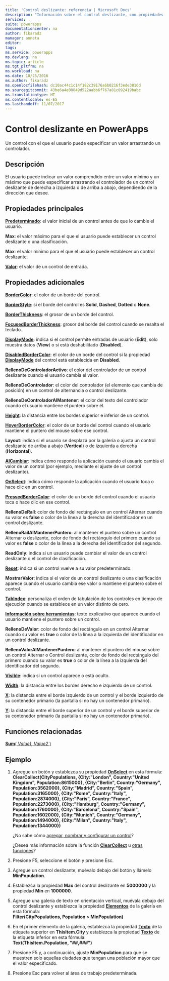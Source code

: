 ```yaml
---
title: 'Control deslizante: referencia | Microsoft Docs'
description: "Información sobre el control deslizante, con propiedades y ejemplos"
services: 
suite: powerapps
documentationcenter: na
author: fikaradz
manager: anneta
editor: 
tags: 
ms.service: powerapps
ms.devlang: na
ms.topic: article
ms.tgt_pltfrm: na
ms.workload: na
ms.date: 10/25/2016
ms.author: fikaradz
ms.openlocfilehash: dc10ac44c1c14f182c39176a6b0216f3ede3816d
ms.sourcegitcommit: 43be6a4e08849d522aabb6f767a81c092419babc
ms.translationtype: HT
ms.contentlocale: es-ES
ms.lasthandoff: 11/07/2017
---
```

# <a name="slider-control-in-powerapps"></a>Control deslizante en PowerApps
Un control con el que el usuario puede especificar un valor arrastrando un controlador.

## <a name="description"></a>Descripción
El usuario puede indicar un valor comprendido entre un valor mínimo y un máximo que puede especificar arrastrando el controlador de un control deslizante de derecha a izquierda o de arriba a abajo, dependiendo de la dirección que desee.

## <a name="key-properties"></a>Propiedades principales
**[Predeterminado](properties-core.md)**: el valor inicial de un control antes de que lo cambie el usuario.

**Max**: el valor máximo para el que el usuario puede establecer un control deslizante o una clasificación.

**Max**: el valor mínimo para el que el usuario puede establecer un control deslizante.

**[Valor](properties-core.md)**: el valor de un control de entrada.

## <a name="additional-properties"></a>Propiedades adicionales
**[BorderColor](properties-color-border.md)**: el color de un borde del control.

**[BorderStyle](properties-color-border.md)**: si el borde del control es **Solid**, **Dashed**, **Dotted** o **None**.

**[BorderThickness](properties-color-border.md)**: el grosor de un borde del control.

**[FocusedBorderThickness](properties-color-border.md)**: grosor del borde del control cuando se resalta el teclado.

**[DisplayMode](properties-core.md)**: indica si el control permite entradas de usuario (**Edit**), solo muestra datos (**View**) o si está deshabilitado (**Disabled**).

**[DisabledBorderColor](properties-color-border.md)**: el color de un borde del control si la propiedad **[DisplayMode](properties-core.md)** del control está establecida en **Disabled**.

**RellenoDeControladorActivo**: el color del controlador de un control deslizante cuando el usuario cambia el valor.

**RellenoDeControlador**: el color del controlador (el elemento que cambia de posición) en un control de alternancia o control deslizante.

**RellenoDeControladorAlMantener**: el color del texto del controlador cuando el usuario mantiene el puntero sobre él.

**[Height](properties-size-location.md)**: la distancia entre los bordes superior e inferior de un control.

**[HoverBorderColor](properties-color-border.md)**: el color de un borde del control cuando el usuario mantiene el puntero del mouse sobre ese control.

**Layout**: indica si el usuario se desplaza por la galería o ajusta un control deslizante de arriba a abajo (**Vertical**) o de izquierda a derecha (**Horizontal**).

**[AlCambiar](properties-core.md)**: indica cómo responde la aplicación cuando el usuario cambia el valor de un control (por ejemplo, mediante el ajuste de un control deslizante).

**[OnSelect](properties-core.md)**: indica cómo responde la aplicación cuando el usuario toca o hace clic en un control.

**[PressedBorderColor](properties-color-border.md)**: el color de un borde del control cuando el usuario toca o hace clic en ese control.

**RellenoDeRaíl**: color de fondo del rectángulo en un control Alternar cuando su valor es **false** o color de la línea a la derecha del identificador en un control deslizante.

**RellenoRaílAlMantenerPuntero**: al mantener el puntero sobre un control Alternar o deslizante, color de fondo del rectángulo del primero cuando su valor es **false** o color de la línea a la derecha del identificador del segundo.

**ReadOnly**: indica si un usuario puede cambiar el valor de un control deslizante o el control de clasificación.

**[Reset](properties-core.md)**: indica si un control vuelve a su valor predeterminado.

**MostrarValor**: indica si el valor de un control deslizante o una clasificación aparece cuando el usuario cambia ese valor o mantiene el puntero sobre el control.

**[TabIndex](properties-accessibility.md)**: personaliza el orden de tabulación de los controles en tiempo de ejecución cuando se establece en un valor distinto de cero.

**[Información sobre herramientas](properties-core.md)**: texto explicativo que aparece cuando el usuario mantiene el puntero sobre un control.

**RellenoDeValor**: color de fondo del rectángulo en un control Alternar cuando su valor es **true** o color de la línea a la izquierda del identificador en un control deslizante.

**RellenoValorAlMantenerPuntero**: al mantener el puntero del mouse sobre un control Alternar o Control deslizante, color de fondo del rectángulo del primero cuando su valor es **true** o color de la línea a la izquierda del identificador del segundo.

**[Visible](properties-core.md)**: indica si un control aparece o está oculto.

**[Width](properties-size-location.md)**: la distancia entre los bordes derecho e izquierdo de un control.

**[X](properties-size-location.md)**: la distancia entre el borde izquierdo de un control y el borde izquierdo de su contenedor primario (la pantalla si no hay un contenedor primario).

**[Y](properties-size-location.md)**: la distancia entre el borde superior de un control y el borde superior de su contenedor primario (la pantalla si no hay un contenedor primario).

## <a name="related-functions"></a>Funciones relacionadas
[**Sum**( *Value1*, *Value2* )](../functions/function-aggregates.md)

## <a name="example"></a>Ejemplo
1. Agregue un botón y establezca su propiedad **[OnSelect](properties-core.md)** en esta fórmula:
   <br>**ClearCollect(CityPopulations, {City:"London", Country:"United Kingdom", Population:8615000}, {City:"Berlin", Country:"Germany", Population:3562000}, {City:"Madrid", Country:"Spain", Population:3165000}, {City:"Rome", Country:"Italy", Population:2874000}, {City:"Paris", Country:"France", Population:2273000}, {City:"Hamburg", Country:"Germany", Population:1760000}, {City:"Barcelona", Country:"Spain", Population:1602000}, {City:"Munich", Country:"Germany", Population:1494000}, {City:"Milan", Country:"Italy", Population:1344000})**
   
    ¿No sabe cómo [agregar, nombrar y configurar un control](../add-configure-controls.md)?
   
    ¿Desea más información sobre la función **[ClearCollect](../functions/function-clear-collect-clearcollect.md)** u [otras funciones](../formula-reference.md)?
2. Presione F5, seleccione el botón y presione Esc.
3. Agregue un control deslizante, muévalo debajo del botón y llámelo **MinPopulation**.
4. Establezca la propiedad **Max** del control deslizante en **5000000** y la propiedad **Min** en **1000000**.
5. Agregue una galería de texto en orientación vertical, muévala debajo del control deslizante y establezca la propiedad **[Elementos](properties-core.md)** de la galería en esta fórmula:<br>
   **Filter(CityPopulations, Population > MinPopulation)**
6. En el primer elemento de la galería, establezca la propiedad **[Texto](properties-core.md)** de la etiqueta superior en **ThisItem.City** y establezca la propiedad **[Texto](properties-core.md)** de la etiqueta inferior en esta fórmula:<br> **Text(ThisItem.Population, "##,###")**
7. Presione F5 y, a continuación, ajuste **MinPopulation** para que se muestren solo aquellas ciudades que tengan una población mayor que el valor especificado.
8. Presione Esc para volver al área de trabajo predeterminada.

